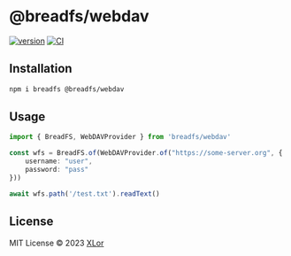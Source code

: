 # @breadfs/webdav

[![version](https://img.shields.io/npm/v/@breadfs/webdav?label=@breadfs/webdav)](https://www.npmjs.com/package/@breadfs/webdav)
[![CI](https://github.com/yjl9903/breadfs/actions/workflows/ci.yml/badge.svg)](https://github.com/yjl9903/breadfs/actions/workflows/ci.yml)

## Installation

```bash
npm i breadfs @breadfs/webdav
```

## Usage

```ts
import { BreadFS, WebDAVProvider } from 'breadfs/webdav'

const wfs = BreadFS.of(WebDAVProvider.of("https://some-server.org", {
    username: "user",
    password: "pass"
}))

await wfs.path('/test.txt').readText()
```

## License

MIT License © 2023 [XLor](https://github.com/yjl9903)
